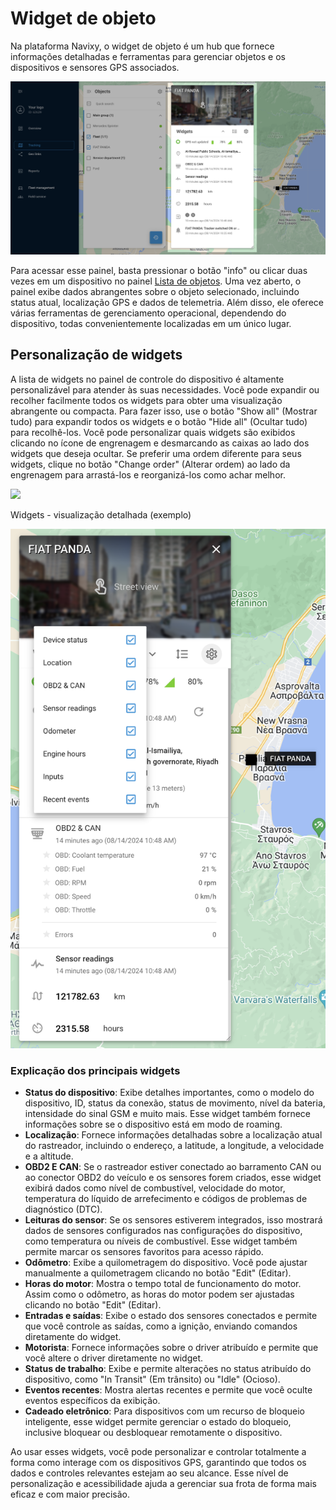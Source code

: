 # Widget de objeto

Na plataforma Navixy, o widget de objeto é um hub que fornece informações detalhadas e ferramentas para gerenciar objetos e os dispositivos e sensores GPS associados.

![image-20240814-165933.png](attachments/image-20240814-165933.png)

Para acessar esse painel, basta pressionar o botão "info" ou clicar duas vezes em um dispositivo no painel [Lista de objetos](/wiki/pages/createpage.action?spaceKey=USERDOCSOLD&title=Object%20list). Uma vez aberto, o painel exibe dados abrangentes sobre o objeto selecionado, incluindo status atual, localização GPS e dados de telemetria. Além disso, ele oferece várias ferramentas de gerenciamento operacional, dependendo do dispositivo, todas convenientemente localizadas em um único lugar.

## Personalização de widgets

A lista de widgets no painel de controle do dispositivo é altamente personalizável para atender às suas necessidades. Você pode expandir ou recolher facilmente todos os widgets para obter uma visualização abrangente ou compacta. Para fazer isso, use o botão "Show all" (Mostrar tudo) para expandir todos os widgets e o botão "Hide all" (Ocultar tudo) para recolhê-los. Você pode personalizar quais widgets são exibidos clicando no ícone de engrenagem e desmarcando as caixas ao lado dos widgets que deseja ocultar. Se preferir uma ordem diferente para seus widgets, clique no botão "Change order" (Alterar ordem) ao lado da engrenagem para arrastá-los e reorganizá-los como achar melhor.

![](https://squaregps.atlassian.net/wiki/images/icons/grey_arrow_down.png)

Widgets - visualização detalhada (exemplo)

![image-20240814-170255.png](attachments/image-20240814-170255.png)

### Explicação dos principais widgets

- **Status do dispositivo**: Exibe detalhes importantes, como o modelo do dispositivo, ID, status da conexão, status de movimento, nível da bateria, intensidade do sinal GSM e muito mais. Esse widget também fornece informações sobre se o dispositivo está em modo de roaming.
- **Localização**: Fornece informações detalhadas sobre a localização atual do rastreador, incluindo o endereço, a latitude, a longitude, a velocidade e a altitude.
- **OBD2 E CAN**: Se o rastreador estiver conectado ao barramento CAN ou ao conector OBD2 do veículo e os sensores forem criados, esse widget exibirá dados como nível de combustível, velocidade do motor, temperatura do líquido de arrefecimento e códigos de problemas de diagnóstico (DTC).
- **Leituras do sensor**: Se os sensores estiverem integrados, isso mostrará dados de sensores configurados nas configurações do dispositivo, como temperatura ou níveis de combustível. Esse widget também permite marcar os sensores favoritos para acesso rápido.
- **Odômetro**: Exibe a quilometragem do dispositivo. Você pode ajustar manualmente a quilometragem clicando no botão "Edit" (Editar).
- **Horas do motor**: Mostra o tempo total de funcionamento do motor. Assim como o odômetro, as horas do motor podem ser ajustadas clicando no botão "Edit" (Editar).
- **Entradas e saídas**: Exibe o estado dos sensores conectados e permite que você controle as saídas, como a ignição, enviando comandos diretamente do widget.
- **Motorista**: Fornece informações sobre o driver atribuído e permite que você altere o driver diretamente no widget.
- **Status de trabalho**: Exibe e permite alterações no status atribuído do dispositivo, como "In Transit" (Em trânsito) ou "Idle" (Ocioso).
- **Eventos recentes**: Mostra alertas recentes e permite que você oculte eventos específicos da exibição.
- **Cadeado eletrônico**: Para dispositivos com um recurso de bloqueio inteligente, esse widget permite gerenciar o estado do bloqueio, inclusive bloquear ou desbloquear remotamente o dispositivo.

Ao usar esses widgets, você pode personalizar e controlar totalmente a forma como interage com os dispositivos GPS, garantindo que todos os dados e controles relevantes estejam ao seu alcance. Esse nível de personalização e acessibilidade ajuda a gerenciar sua frota de forma mais eficaz e com maior precisão.